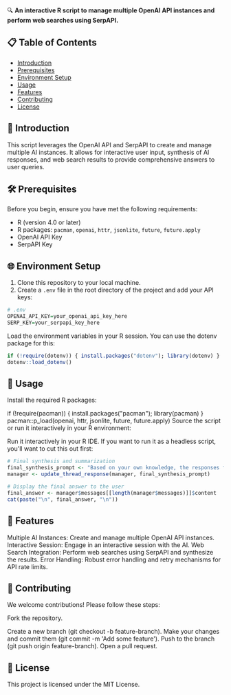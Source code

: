 🔍 **An interactive R script to manage multiple OpenAI API instances and perform web searches using SerpAPI.**

## 📋 Table of Contents

- [Introduction](#introduction)
- [Prerequisites](#prerequisites)
- [Environment Setup](#environment-setup)
- [Usage](#usage)
- [Features](#features)
- [Contributing](#contributing)
- [License](#license)

## 📝 Introduction

This script leverages the OpenAI API and SerpAPI to create and manage multiple AI instances. It allows for interactive user input, synthesis of AI responses, and web search results to provide comprehensive answers to user queries.

## 🛠️ Prerequisites

Before you begin, ensure you have met the following requirements:

- R (version 4.0 or later)
- R packages: `pacman`, `openai`, `httr`, `jsonlite`, `future`, `future.apply`
- OpenAI API Key
- SerpAPI Key

## 🌐 Environment Setup

1. Clone this repository to your local machine.
2. Create a `.env` file in the root directory of the project and add your API keys:

```r
# .env
OPENAI_API_KEY=your_openai_api_key_here
SERP_KEY=your_serpapi_key_here
```
Load the environment variables in your R session. You can use the dotenv package for this:

```r
if (!require(dotenv)) { install.packages("dotenv"); library(dotenv) }
dotenv::load_dotenv()
```
## 🚀 Usage

Install the required R packages:

if (!require(pacman)) { install.packages("pacman"); library(pacman) }
pacman::p_load(openai, httr, jsonlite, future, future.apply)
Source the script or run it interactively in your R environment:

Run it interactively in your R IDE. If you want to run it as a headless script, you'll want to cut this out first:

```r
# Final synthesis and summarization
final_synthesis_prompt <- "Based on your own knowledge, the responses from connections, and web search results, provide a final answer for the user. Do not add unnecessary boilerplate, commentary, or comments about how you've summarized / synthesized your inputs."
manager <- update_thread_response(manager, final_synthesis_prompt)

# Display the final answer to the user
final_answer <- manager$messages[[length(manager$messages)]]$content
cat(paste("\n", final_answer, "\n"))
```


## 🌟 Features

Multiple AI Instances: Create and manage multiple OpenAI API instances.
Interactive Session: Engage in an interactive session with the AI.
Web Search Integration: Perform web searches using SerpAPI and synthesize the results.
Error Handling: Robust error handling and retry mechanisms for API rate limits.

## 🧩 Contributing

We welcome contributions! Please follow these steps:

Fork the repository.

Create a new branch (git checkout -b feature-branch).
Make your changes and commit them (git commit -m 'Add some feature').
Push to the branch (git push origin feature-branch).
Open a pull request.

## 📜 License

This project is licensed under the MIT License.
